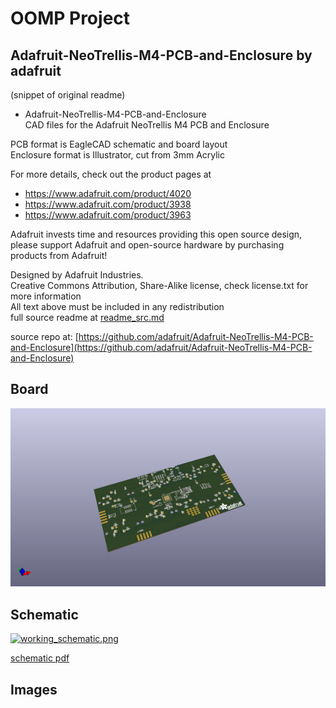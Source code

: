 # OOMP Project  
## Adafruit-NeoTrellis-M4-PCB-and-Enclosure  by adafruit  
  
(snippet of original readme)  
  
- Adafruit-NeoTrellis-M4-PCB-and-Enclosure  
CAD files for the Adafruit NeoTrellis M4 PCB and Enclosure  
  
PCB format is EagleCAD schematic and board layout  
Enclosure format is Illustrator, cut from 3mm Acrylic  
  
For more details, check out the product pages at  
  
   * https://www.adafruit.com/product/4020  
   * https://www.adafruit.com/product/3938  
   * https://www.adafruit.com/product/3963  
  
Adafruit invests time and resources providing this open source design,   
please support Adafruit and open-source hardware by purchasing   
products from Adafruit!  
  
Designed by Adafruit Industries.    
Creative Commons Attribution, Share-Alike license, check license.txt for more information  
All text above must be included in any redistribution  
  full source readme at [readme_src.md](readme_src.md)  
  
source repo at: [https://github.com/adafruit/Adafruit-NeoTrellis-M4-PCB-and-Enclosure](https://github.com/adafruit/Adafruit-NeoTrellis-M4-PCB-and-Enclosure)  
## Board  
  
[![working_3d.png](working_3d_600.png)](working_3d.png)  
## Schematic  
  
[![working_schematic.png](working_schematic_600.png)](working_schematic.png)  
  
[schematic pdf](working_schematic.pdf)  
## Images  
